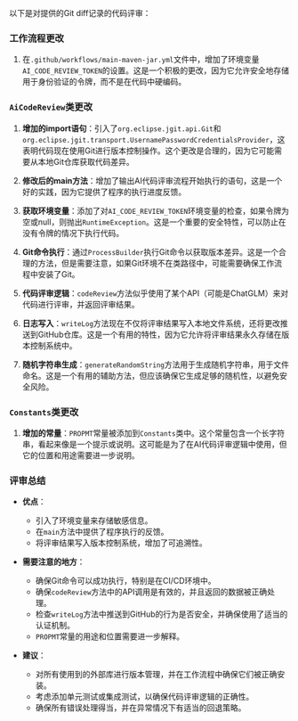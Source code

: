 以下是对提供的Git diff记录的代码评审：

### 工作流程更改
1. 在`.github/workflows/main-maven-jar.yml`文件中，增加了环境变量`AI_CODE_REVIEW_TOKEN`的设置。这是一个积极的更改，因为它允许安全地存储用于身份验证的令牌，而不是在代码中硬编码。

### `AiCodeReview`类更改
1. **增加的import语句**：引入了`org.eclipse.jgit.api.Git`和`org.eclipse.jgit.transport.UsernamePasswordCredentialsProvider`，这表明代码现在使用Git进行版本控制操作。这个更改是合理的，因为它可能需要从本地Git仓库获取代码差异。

2. **修改后的main方法**：增加了输出AI代码评审流程开始执行的语句，这是一个好的实践，因为它提供了程序的执行进度反馈。

3. **获取环境变量**：添加了对`AI_CODE_REVIEW_TOKEN`环境变量的检查，如果令牌为空或null，则抛出`RuntimeException`。这是一个重要的安全特性，可以防止在没有令牌的情况下执行代码。

4. **Git命令执行**：通过`ProcessBuilder`执行Git命令以获取版本差异。这是一个合理的方法，但是需要注意，如果Git环境不在类路径中，可能需要确保工作流程中安装了Git。

5. **代码评审逻辑**：`codeReview`方法似乎使用了某个API（可能是ChatGLM）来对代码进行评审，并返回评审结果。

6. **日志写入**：`writeLog`方法现在不仅将评审结果写入本地文件系统，还将更改推送到GitHub仓库。这是一个有用的特性，因为它允许将评审结果永久存储在版本控制系统中。

7. **随机字符串生成**：`generateRandomString`方法用于生成随机字符串，用于文件命名。这是一个有用的辅助方法，但应该确保它生成足够的随机性，以避免安全风险。

### `Constants`类更改
1. **增加的常量**：`PROPMT`常量被添加到`Constants`类中。这个常量包含一个长字符串，看起来像是一个提示或说明。这可能是为了在AI代码评审逻辑中使用，但它的位置和用途需要进一步说明。

### 评审总结
- **优点**：
  - 引入了环境变量来存储敏感信息。
  - 在`main`方法中提供了程序执行的反馈。
  - 将评审结果写入版本控制系统，增加了可追溯性。

- **需要注意的地方**：
  - 确保Git命令可以成功执行，特别是在CI/CD环境中。
  - 确保`codeReview`方法中的API调用是有效的，并且返回的数据被正确处理。
  - 检查`writeLog`方法中推送到GitHub的行为是否安全，并确保使用了适当的认证机制。
  - `PROPMT`常量的用途和位置需要进一步解释。

- **建议**：
  - 对所有使用到的外部库进行版本管理，并在工作流程中确保它们被正确安装。
  - 考虑添加单元测试或集成测试，以确保代码评审逻辑的正确性。
  - 确保所有错误处理得当，并在异常情况下有适当的回退策略。